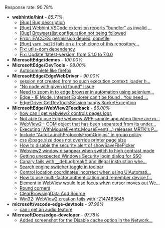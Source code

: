 Response rate: 90.78%

* **webhintio/hint** - _85.71%_
  * [[Bug] Bug description](https://github.com/webhintio/hint/issues/5658)
  * [[Bug] Webhint VSCode extension reports "bundler" as invalid ...](https://github.com/webhintio/hint/issues/5563)
  * [[Bug] Browserslist configuration not being followed](https://github.com/webhintio/hint/issues/5556)
  * [Error: EACCES: permission denied, copyfile](https://github.com/webhintio/hint/issues/5432)
  * [[Bug] `yarn build` fails on a fresh clone of this repository...](https://github.com/webhintio/hint/issues/5657)
  * [Fix: utils-dom dependency](https://github.com/webhintio/hint/pull/5564)
  * [Fix: Update 'latest-version' from 5.1.0 to 7.0.0](https://github.com/webhintio/hint/pull/5471)
* **MicrosoftEdge/demos** - _100.00%_
* **MicrosoftEdge/DevTools** - _98.00%_
  * [Autocomplete like firefox](https://github.com/MicrosoftEdge/DevTools/issues/166)
* **MicrosoftEdge/EdgeWebDriver** - _90.00%_
  * [session not created from no such execution context: loader h...](https://github.com/MicrosoftEdge/EdgeWebDriver/issues/95)
  * ["No node with given id found" issue](https://github.com/MicrosoftEdge/EdgeWebDriver/issues/96)
  * [Need to zoom in to edge browser in automation using selenium...](https://github.com/MicrosoftEdge/EdgeWebDriver/issues/93)
  * [Edge - IE Mode. Internet Explorer can't be found . You need ...](https://github.com/MicrosoftEdge/EdgeWebDriver/issues/88)
  * [EdgeDriver.GetDevToolsSession hangs SocketException](https://github.com/MicrosoftEdge/EdgeWebDriver/issues/65)
* **MicrosoftEdge/WebView2Feedback** - _66.00%_
  * [how can I get webview2 controls pages logs](https://github.com/MicrosoftEdge/WebView2Feedback/issues/3627)
  * [Not able to use Edge webview WPF sample app when there are m...](https://github.com/MicrosoftEdge/WebView2Feedback/issues/3626)
  * [WebView2 - COM object that has been separated from its under...](https://github.com/MicrosoftEdge/WebView2Feedback/issues/3625)
  * [Executing IWithMouseEvents.MouseEvent(...) releases MRTK's P...](https://github.com/MicrosoftEdge/WebView2Feedback/issues/3624)
  * [Include "AutoLaunchProtocolsFromOrigins" in group policy](https://github.com/MicrosoftEdge/WebView2Feedback/issues/3623)
  * [css @page.size does not override printer page size](https://github.com/MicrosoftEdge/WebView2Feedback/issues/3622)
  * [How to disable the security alert of showSaveFilePicker](https://github.com/MicrosoftEdge/WebView2Feedback/issues/3619)
  * [Webview2 window disappear when switch to high contrast mode](https://github.com/MicrosoftEdge/WebView2Feedback/issues/3614)
  * [Getting unexpected Windows Security login dialog for SSO](https://github.com/MicrosoftEdge/WebView2Feedback/issues/3621)
  * [Canary fails with __debugbreak() and illegal instruction whe...](https://github.com/MicrosoftEdge/WebView2Feedback/issues/3613)
  * [Search engine switcher toggle in toolbar](https://github.com/MicrosoftEdge/WebView2Feedback/issues/3609)
  * [Control location coordinates incorrect when using UIAutomati...](https://github.com/MicrosoftEdge/WebView2Feedback/issues/3608)
  * [How to use multi-factor authentication and remember device f...](https://github.com/MicrosoftEdge/WebView2Feedback/issues/3598)
  * [Element in WebView would lose focus when cursor moves out We...](https://github.com/MicrosoftEdge/WebView2Feedback/issues/3593)
  * [Round corners](https://github.com/MicrosoftEdge/WebView2Feedback/issues/3588)
  * [ClearBrowsingData Add Source](https://github.com/MicrosoftEdge/WebView2Feedback/issues/3586)
  * [Win32: WebView2 creation fails with -2147483645](https://github.com/MicrosoftEdge/WebView2Feedback/issues/3580)
* **microsoft/vscode-edge-devtools** - _97.96%_
  * [can i get an audio feature](https://github.com/microsoft/vscode-edge-devtools/issues/1614)
* **MicrosoftDocs/edge-developer** - _97.78%_
  * [Added screenshot for the Disable cache option in the Network...](https://github.com/MicrosoftDocs/edge-developer/pull/2688)